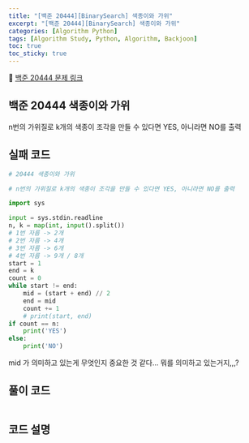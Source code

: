 ```yaml
---
title: "[백준 20444][BinarySearch] 색종이와 가위"
excerpt: "[백준 20444][BinarySearch] 색종이와 가위"
categories: [Algorithm Python]
tags: [Algorithm Study, Python, Algorithm, Backjoon]
toc: true
toc_sticky: true
---
```


📌 [백준 20444 문제 링크](https://www.acmicpc.net/problem/20444) <br>

## 백준 20444 색종이와 가위

n번의 가위질로 k개의 색종이 조각을 만들 수 있다면 YES, 아니라면 NO를 출력

## 실패 코드

```python
# 20444 색종이와 가위

# n번의 가위질로 k개의 색종이 조각을 만들 수 있다면 YES, 아니라면 NO를 출력

import sys

input = sys.stdin.readline
n, k = map(int, input().split())
# 1번 자름 -> 2개
# 2번 자름 -> 4개
# 3번 자름 -> 6개
# 4번 자름 -> 9개 / 8개
start = 1
end = k
count = 0
while start != end:
    mid = (start + end) // 2
    end = mid
    count += 1
    # print(start, end)
if count == n:
    print('YES')
else:
    print('NO')
```

mid 가 의미하고 있는게 무엇인지 중요한 것 같다... 뭐를 의미하고 있는거지,,,?

## 풀이 코드

```python

```

## 코드 설명
